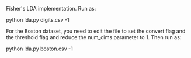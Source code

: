 Fisher's LDA implementation. Run as:

python lda.py digits.csv -1

For the Boston dataset, you need to edit the file to set the convert flag and the threshold flag and reduce the num_dims parameter to 1. Then run as:

python lda.py boston.csv -1
